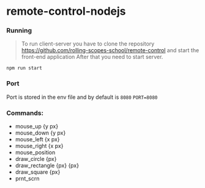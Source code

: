 # remote-control-nodejs

### Running
> To run client-server you have to clone the repository https://github.com/rolling-scopes-school/remote-control and start the front-end application
> After that you need to start server.

`npm run start`

### Port
Port is stored in the env file and by default is `8080`
`PORT=8080`

### Commands:
- mouse_up {y px}
- mouse_down {y px}
- mouse_left {x px}
- mouse_right {x px}
- mouse_position
- draw_circle {px}
- draw_rectangle {px} {px}
- draw_square {px}
- prnt_scrn
